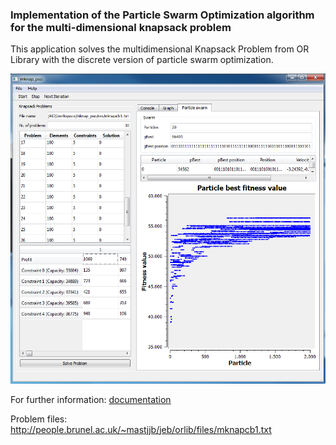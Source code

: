 ### Implementation of the Particle Swarm Optimization algorithm for the multi-dimensional knapsack problem

This application solves the multidimensional Knapsack Problem from OR Library with the discrete version of particle swarm optimization.

![](doc/images/image_main.PNG)

For further information: [documentation](doc/elaboration.tex)

Problem files:  
http://people.brunel.ac.uk/~mastjjb/jeb/orlib/files/mknapcb1.txt
